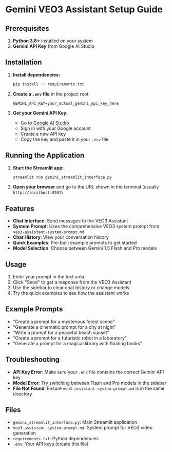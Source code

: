 # Gemini VEO3 Assistant Setup Guide

## Prerequisites

1. **Python 3.8+** installed on your system
2. **Gemini API Key** from Google AI Studio

## Installation

1. **Install dependencies:**
   ```bash
   pip install -r requirements.txt
   ```

2. **Create a `.env` file** in the project root:
   ```
   GEMINI_API_KEY=your_actual_gemini_api_key_here
   ```

3. **Get your Gemini API Key:**
   - Go to [Google AI Studio](https://aistudio.google.com/)
   - Sign in with your Google account
   - Create a new API key
   - Copy the key and paste it in your `.env` file

## Running the Application

1. **Start the Streamlit app:**
   ```bash
   streamlit run gemini_streamlit_interface.py
   ```

2. **Open your browser** and go to the URL shown in the terminal (usually `http://localhost:8501`)

## Features

- **Chat Interface**: Send messages to the VEO3 Assistant
- **System Prompt**: Uses the comprehensive VEO3 system prompt from `veo3-assistant-system-prompt.md`
- **Chat History**: View your conversation history
- **Quick Examples**: Pre-built example prompts to get started
- **Model Selection**: Choose between Gemini 1.5 Flash and Pro models

## Usage

1. Enter your prompt in the text area
2. Click "Send" to get a response from the VEO3 Assistant
3. Use the sidebar to clear chat history or change models
4. Try the quick examples to see how the assistant works

## Example Prompts

- "Create a prompt for a mysterious forest scene"
- "Generate a cinematic prompt for a city at night"
- "Write a prompt for a peaceful beach sunset"
- "Create a prompt for a futuristic robot in a laboratory"
- "Generate a prompt for a magical library with floating books"

## Troubleshooting

- **API Key Error**: Make sure your `.env` file contains the correct Gemini API key
- **Model Error**: Try switching between Flash and Pro models in the sidebar
- **File Not Found**: Ensure `veo3-assistant-system-prompt.md` is in the same directory

## Files

- `gemini_streamlit_interface.py`: Main Streamlit application
- `veo3-assistant-system-prompt.md`: System prompt for VEO3 video generation
- `requirements.txt`: Python dependencies
- `.env`: Your API keys (create this file) 